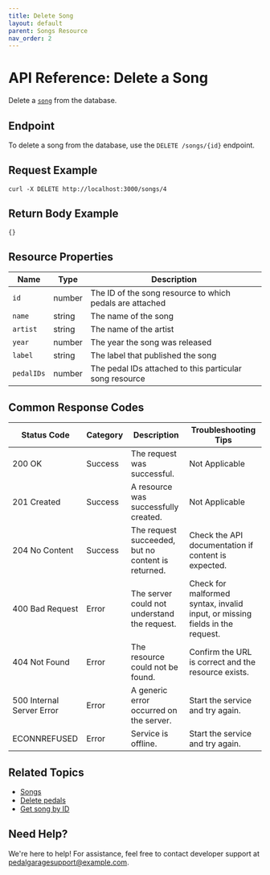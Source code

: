 ```yaml
---
title: Delete Song
layout: default
parent: Songs Resource
nav_order: 2
---
```


# API Reference: Delete a Song

Delete a [`song`](pg-resource-songs.md) from the database.

## Endpoint

To delete a song from the database, use the `DELETE /songs/{id}` endpoint.

## Request Example

```shell
curl -X DELETE http://localhost:3000/songs/4
```

## Return Body Example

```shell
{}
```

## Resource Properties

| Name | Type | Description |
| ------------- | ----------- | ----------- |
| `id` | number | The ID of the song resource to which pedals are attached |
| `name` | string | The name of the song |
| `artist` | string | The name of the artist |
| `year` | number | The year the song was released |
| `label` | string | The label that published the song |
| `pedalIDs` | number | The pedal IDs attached to this particular song resource |

## Common Response Codes

| Status Code      | Category       | Description | Troubleshooting Tips |
|------------------|----------------|-------------|----------------------|
| 200 OK           | Success        | The request was successful. | Not Applicable |
| 201 Created      | Success        | A resource was successfully created. | Not Applicable |
| 204 No Content   | Success        | The request succeeded, but no content is returned. | Check the API documentation if content is expected. |
| 400 Bad Request  | Error   | The server could not understand the request. | Check for malformed syntax, invalid input, or missing fields in the request. |
| 404 Not Found    | Error   | The resource could not be found. | Confirm the URL is correct and the resource exists. |
| 500 Internal Server Error | Error | A generic error occurred on the server. | Start the service and try again. |
| ECONNREFUSED | Error | Service is offline. | Start the service and try again. |

## Related Topics

* [Songs](pg-resource-songs.md)
* [Delete pedals](pg-reference-delete-pedals.md)
* [Get song by ID](pg-reference-get-song-by-id.md)

## Need Help?

We're here to help! For assistance, feel free to contact developer support at pedalgaragesupport@example.com.
